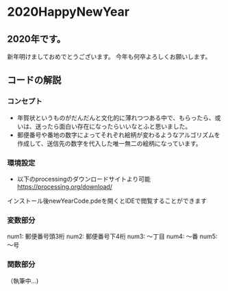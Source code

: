 # 2020HappyNewYear

## 2020年です。
新年明けましておめでとうございます。
今年も何卒よろしくお願いします。

## コードの解説
### コンセプト
* 年賀状というものがだんだんと文化的に薄れつつある中で、もらったら、或いは、送ったら面白い存在になったらいいなとふと思いました。
* 郵便番号や番地の数字によってそれぞれ絵柄が変わるようなアルゴリズムを作成して、送信先の数字を代入した唯一無二の絵柄になっています。

### 環境設定
* 以下のprocessingのダウンロードサイトより可能
https://processing.org/download/

インストール後newYearCode.pdeを開くとIDEで閲覧することができます

### 変数部分
num1: 郵便番号頭3桁
num2: 郵便番号下4桁
num3: 〜丁目
num4: 〜番
num5: 〜号
### 関数部分
（執筆中...)
